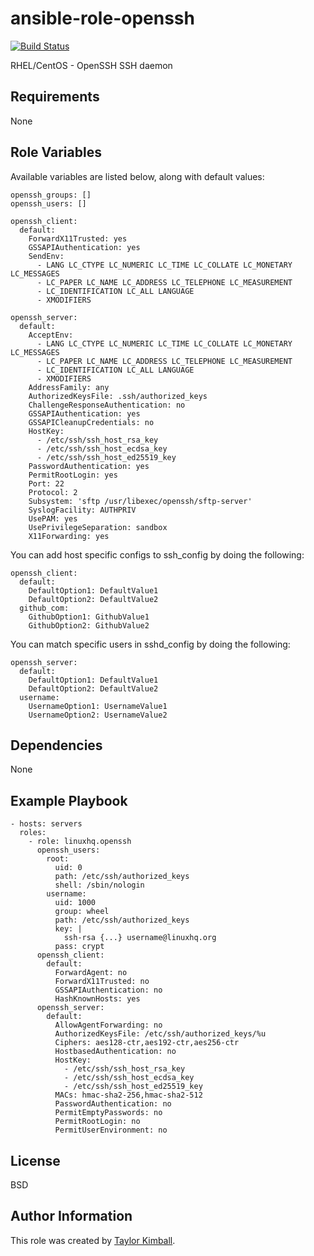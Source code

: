 # ansible-role-openssh

[![Build Status](https://travis-ci.org/linuxhq/ansible-role-openssh.svg?branch=master)](https://travis-ci.org/linuxhq/ansible-role-openssh)

RHEL/CentOS - OpenSSH SSH daemon

## Requirements

None

## Role Variables

Available variables are listed below, along with default values:

    openssh_groups: []
    openssh_users: []

    openssh_client:
      default:
        ForwardX11Trusted: yes
        GSSAPIAuthentication: yes
        SendEnv:
          - LANG LC_CTYPE LC_NUMERIC LC_TIME LC_COLLATE LC_MONETARY LC_MESSAGES
          - LC_PAPER LC_NAME LC_ADDRESS LC_TELEPHONE LC_MEASUREMENT
          - LC_IDENTIFICATION LC_ALL LANGUAGE
          - XMODIFIERS

    openssh_server:
      default:
        AcceptEnv:
          - LANG LC_CTYPE LC_NUMERIC LC_TIME LC_COLLATE LC_MONETARY LC_MESSAGES
          - LC_PAPER LC_NAME LC_ADDRESS LC_TELEPHONE LC_MEASUREMENT
          - LC_IDENTIFICATION LC_ALL LANGUAGE
          - XMODIFIERS
        AddressFamily: any
        AuthorizedKeysFile: .ssh/authorized_keys
        ChallengeResponseAuthentication: no
        GSSAPIAuthentication: yes
        GSSAPICleanupCredentials: no
        HostKey:
          - /etc/ssh/ssh_host_rsa_key
          - /etc/ssh/ssh_host_ecdsa_key
          - /etc/ssh/ssh_host_ed25519_key
        PasswordAuthentication: yes
        PermitRootLogin: yes
        Port: 22
        Protocol: 2
        Subsystem: 'sftp /usr/libexec/openssh/sftp-server'
        SyslogFacility: AUTHPRIV
        UsePAM: yes
        UsePrivilegeSeparation: sandbox
        X11Forwarding: yes

You can add host specific configs to ssh_config by doing the following:

    openssh_client:
      default:
        DefaultOption1: DefaultValue1
        DefaultOption2: DefaultValue2
      github_com:
        GithubOption1: GithubValue1
        GithubOption2: GithubValue2

You can match specific users in sshd_config by doing the following:

    openssh_server:
      default:
        DefaultOption1: DefaultValue1
        DefaultOption2: DefaultValue2
      username:
        UsernameOption1: UsernameValue1
        UsernameOption2: UsernameValue2
      
## Dependencies

None

## Example Playbook

    - hosts: servers
      roles:
        - role: linuxhq.openssh
          openssh_users:
            root:
              uid: 0
              path: /etc/ssh/authorized_keys
              shell: /sbin/nologin
            username:
              uid: 1000
              group: wheel
              path: /etc/ssh/authorized_keys
              key: |
                ssh-rsa {...} username@linuxhq.org
              pass: crypt
          openssh_client:
            default:
              ForwardAgent: no
              ForwardX11Trusted: no
              GSSAPIAuthentication: no
              HashKnownHosts: yes
          openssh_server:
            default:
              AllowAgentForwarding: no
              AuthorizedKeysFile: /etc/ssh/authorized_keys/%u
              Ciphers: aes128-ctr,aes192-ctr,aes256-ctr
              HostbasedAuthentication: no
              HostKey:
                - /etc/ssh/ssh_host_rsa_key
                - /etc/ssh/ssh_host_ecdsa_key
                - /etc/ssh/ssh_host_ed25519_key
              MACs: hmac-sha2-256,hmac-sha2-512
              PasswordAuthentication: no
              PermitEmptyPasswords: no
              PermitRootLogin: no
              PermitUserEnvironment: no

## License

BSD

## Author Information

This role was created by [Taylor Kimball](http://www.linuxhq.org).
